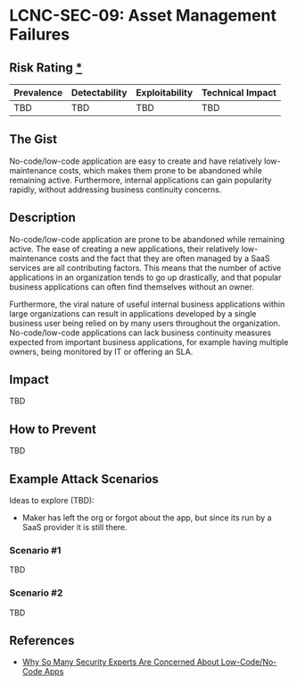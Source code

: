 # LCNC-SEC-09: Asset Management Failures

## Risk Rating [*](https://owasp.org/www-project-top-ten/2017/Note_About_Risks)

| Prevalence | Detectability | Exploitability | Technical Impact |
| --- | --- | --- | --- |
| TBD | TBD | TBD | TBD |

## The Gist

No-code/low-code application are easy to create and have relatively low-maintenance costs, which makes them prone to be abandoned while remaining active.
Furthermore, internal applications can gain popularity rapidly, without addressing business continuity concerns.

## Description

No-code/low-code application are prone to be abandoned while remaining active.
The ease of creating a new applications, their relatively low-maintenance costs and the fact that they are often managed by a SaaS services are all contributing factors. 
This means that the number of active applications in an organization tends to go up drastically, and that popular business applications can often find themselves without an owner.

Furthermore, the viral nature of useful internal business applications within large organizations can result in applications developed by a single business user being relied on by many users throughout the organization.
No-code/low-code applications can lack business continuity measures expected from important business applications, for example having multiple owners, being monitored by IT or offering an SLA.

## Impact

TBD

## How to Prevent

TBD

## Example Attack Scenarios

Ideas to explore (TBD):
- Maker has left the org or forgot about the app, but since its run by a SaaS provider it is still there.

### Scenario #1

TBD

### Scenario #2

TBD

## References

- [Why So Many Security Experts Are Concerned About Low-Code/No-Code Apps](https://www.darkreading.com/dr-tech/why-so-many-security-experts-are-concerned-about-low-code-no-code-apps)
